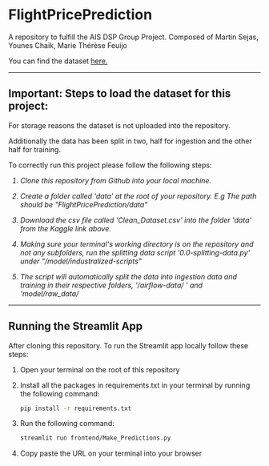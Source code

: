 # FlightPricePrediction
A repository to fulfill the AIS DSP Group Project. Composed of Martin Sejas, Younes Chaik, Marie Thérèse Feuijo

You can find the dataset  [here.](https://www.kaggle.com/datasets/shubhambathwal/flight-price-prediction)

<hr></hr>

## Important: Steps to load the dataset for this project: 

For storage reasons the dataset is not uploaded into the repository. 

Additionally the data has been split in two, half for ingestion and the other half for training.

To correctly run this project please follow the following steps:

<i>


1. Clone this repository from Github into your local machine.

2. Create a folder called 'data' at the root of your repository. E.g The path should be "FlightPricePrediction/data"

3. Download the csv file called 'Clean_Dataset.csv' into the folder 'data' from the Kaggle link above. 

4. Making sure your terminal's working directory is on the repository and not any subfolders, run the splitting data script '0.0-splitting-data.py' under "/model/industralized-scripts"

5. The script will automatically split the data into ingestion data and training in their respective folders, '/airflow-data/ ' and 'model/raw_data/
</i>

<hr></hr>

## Running the Streamlit App

After cloning this repository. To run the Streamlit app locally follow these steps: 



1. Open your terminal on the root of this repository

2. Install all the packages in requirements.txt in your terminal by running the following command:
    ```bash
    pip install -r requirements.txt
    ```

3. Run the following command: 
    ```bash
    streamlit run frontend/Make_Predictions.py
    ```

4. Copy paste the URL on your terminal into your browser
